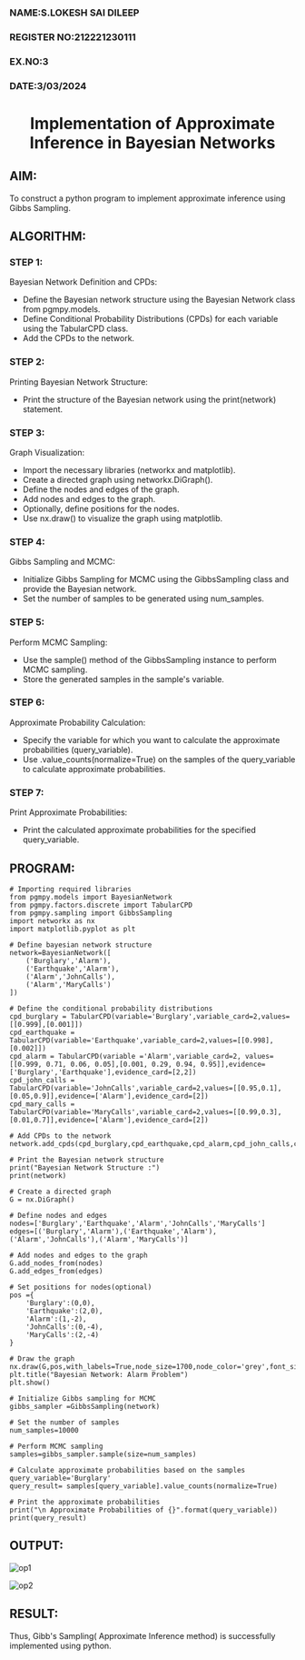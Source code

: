 <H3>NAME:S.LOKESH SAI DILEEP </H3>
<H3>REGISTER NO:212221230111</H3>
<H3>EX.NO:3</H3>
<H3>DATE:3/03/2024</H3>
<H1 ALIGN =CENTER> Implementation of Approximate Inference in Bayesian Networks
</H1>

## AIM: 
To construct a python program to implement approximate inference using Gibbs Sampling.
## ALGORITHM:
### STEP 1:
Bayesian Network Definition and CPDs:<br>
<ul> <li>Define the Bayesian network structure using the Bayesian Network class from pgmpy.models.</li>
<li>Define Conditional Probability Distributions (CPDs) for each variable using the TabularCPD class.</li>
<li>Add the CPDs to the network.</li></ul>

### STEP 2:
Printing Bayesian Network Structure:<br>
<ul><li>Print the structure of the Bayesian network using the print(network) statement.</li></ul>

### STEP 3:
Graph Visualization:
<ul><li>Import the necessary libraries (networkx and matplotlib).</li>
<li>Create a directed graph using networkx.DiGraph().</li>
<li>Define the nodes and edges of the graph.</li>
<li>Add nodes and edges to the graph.</li>
<li>Optionally, define positions for the nodes.</li>
<li>Use nx.draw() to visualize the graph using matplotlib.</li></ul>

### STEP 4:
Gibbs Sampling and MCMC:<br>
<ul><li>Initialize Gibbs Sampling for MCMC using the GibbsSampling class and provide the Bayesian network.</li>
<li>Set the number of samples to be generated using num_samples.</li></ul>

### STEP 5:
Perform MCMC Sampling:<br>
<ul><li>Use the sample() method of the GibbsSampling instance to perform MCMC sampling.</li>
<li>Store the generated samples in the sample's variable.</li></ul>

### STEP 6:
Approximate Probability Calculation:<br>
<ul><li>Specify the variable for which you want to calculate the approximate probabilities (query_variable).</li>
<li>Use .value_counts(normalize=True) on the samples of the query_variable to calculate approximate probabilities.</li></ul>

### STEP 7:
Print Approximate Probabilities:<br>
<ul><li>Print the calculated approximate probabilities for the specified query_variable.</li></ul>

## PROGRAM:
```
# Importing required libraries
from pgmpy.models import BayesianNetwork
from pgmpy.factors.discrete import TabularCPD
from pgmpy.sampling import GibbsSampling
import networkx as nx
import matplotlib.pyplot as plt

# Define bayesian network structure
network=BayesianNetwork([
    ('Burglary','Alarm'),
    ('Earthquake','Alarm'),
    ('Alarm','JohnCalls'),
    ('Alarm','MaryCalls')
])

# Define the conditional probability distributions
cpd_burglary = TabularCPD(variable='Burglary',variable_card=2,values=[[0.999],[0.001]])
cpd_earthquake = TabularCPD(variable='Earthquake',variable_card=2,values=[[0.998],[0.002]])
cpd_alarm = TabularCPD(variable ='Alarm',variable_card=2, values=[[0.999, 0.71, 0.06, 0.05],[0.001, 0.29, 0.94, 0.95]],evidence=['Burglary','Earthquake'],evidence_card=[2,2])
cpd_john_calls = TabularCPD(variable='JohnCalls',variable_card=2,values=[[0.95,0.1],[0.05,0.9]],evidence=['Alarm'],evidence_card=[2])
cpd_mary_calls = TabularCPD(variable='MaryCalls',variable_card=2,values=[[0.99,0.3],[0.01,0.7]],evidence=['Alarm'],evidence_card=[2])

# Add CPDs to the network
network.add_cpds(cpd_burglary,cpd_earthquake,cpd_alarm,cpd_john_calls,cpd_mary_calls)

# Print the Bayesian network structure
print("Bayesian Network Structure :")
print(network)

# Create a directed graph
G = nx.DiGraph()

# Define nodes and edges
nodes=['Burglary','Earthquake','Alarm','JohnCalls','MaryCalls']
edges=[('Burglary','Alarm'),('Earthquake','Alarm'),('Alarm','JohnCalls'),('Alarm','MaryCalls')]

# Add nodes and edges to the graph
G.add_nodes_from(nodes)
G.add_edges_from(edges)

# Set positions for nodes(optional)
pos ={
    'Burglary':(0,0),
    'Earthquake':(2,0),
    'Alarm':(1,-2),
    'JohnCalls':(0,-4),
    'MaryCalls':(2,-4)
}

# Draw the graph
nx.draw(G,pos,with_labels=True,node_size=1700,node_color='grey',font_size=10,font_weight='bold',arrowsize=10)
plt.title("Bayesian Network: Alarm Problem")
plt.show()

# Initialize Gibbs sampling for MCMC
gibbs_sampler =GibbsSampling(network)

# Set the number of samples
num_samples=10000

# Perform MCMC sampling
samples=gibbs_sampler.sample(size=num_samples)

# Calculate approximate probabilities based on the samples
query_variable='Burglary'
query_result= samples[query_variable].value_counts(normalize=True)

# Print the approximate probabilities
print("\n Approximate Probabilities of {}".format(query_variable))
print(query_result)
```

## OUTPUT:
![op1](https://github.com/Bhavishya203/Ex-3--AAI/assets/94679395/e72899ff-cd30-4491-a3d5-245e31c8d525)

![op2](https://github.com/Bhavishya203/Ex-3--AAI/assets/94679395/646afb7d-c361-42e0-a165-01f4b8de5473)


## RESULT:
Thus, Gibb's Sampling( Approximate Inference method) is successfully implemented using python.

